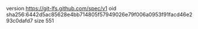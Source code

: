 version https://git-lfs.github.com/spec/v1
oid sha256:6442d5ac85628e4bb714805f57949026e79f006a0953f91facd46e293c0dafd7
size 551

